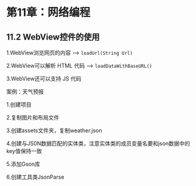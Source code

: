 # 第11章：网络编程

## 11.2 WebView控件的使用

1.WebView浏览网页的内容	-->	`loadUrl(String Url)`

2.WebView可以解析 HTML 代码	-->	`loadDataWithBaseURL()`

3.WebView还可以支持 JS 代码

案例：天气预报

1.创建项目

2.复制图片和布局文件

3.创建assets文件夹，复制weather.json

4.创建与JS0N数据匹配的实体类，注意实体类的成员变量名要和json数据中的key值保持一致

5.添加Gson库

6.创建工具类JsonParse

